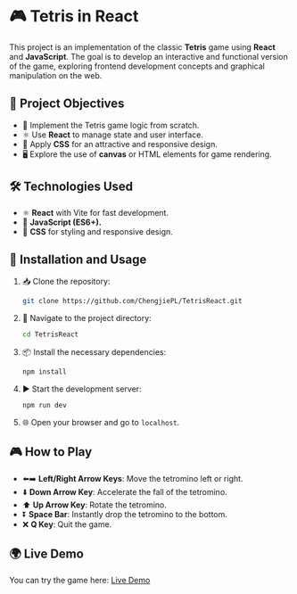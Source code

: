 # 🎮 Tetris in React

This project is an implementation of the classic **Tetris** game using **React** and **JavaScript**. The goal is to develop an interactive and functional version of the game, exploring frontend development concepts and graphical manipulation on the web.

## 🎯 Project Objectives

- 🧩 Implement the Tetris game logic from scratch.
- ⚛️ Use **React** to manage state and user interface.
- 🎨 Apply **CSS** for an attractive and responsive design.
- 🖥️ Explore the use of **canvas** or HTML elements for game rendering.

## 🛠️ Technologies Used

- ⚛️ **React** with Vite for fast development.
- 📜 **JavaScript (ES6+).**
- 🎨 **CSS** for styling and responsive design.

## 🚀 Installation and Usage

1. 📥 Clone the repository:
   ```bash
   git clone https://github.com/ChengjiePL/TetrisReact.git
   ```
2. 📂 Navigate to the project directory:
   ```bash
   cd TetrisReact
   ```
3. 📦 Install the necessary dependencies:
   ```bash
   npm install
   ```
4. ▶️ Start the development server:
   ```bash
   npm run dev
   ```
5. 🌐 Open your browser and go to `localhost`.

## 🎮 How to Play

- ⬅️➡️ **Left/Right Arrow Keys**: Move the tetromino left or right.
- ⬇️ **Down Arrow Key**: Accelerate the fall of the tetromino.
- ⬆️ **Up Arrow Key**: Rotate the tetromino.
- ⏬ **Space Bar**: Instantly drop the tetromino to the bottom.
- ❌ **Q Key**: Quit the game.

## 🌍 Live Demo

You can try the game here: [Live Demo](https://chengjiepl.github.io/TetrisReact)
